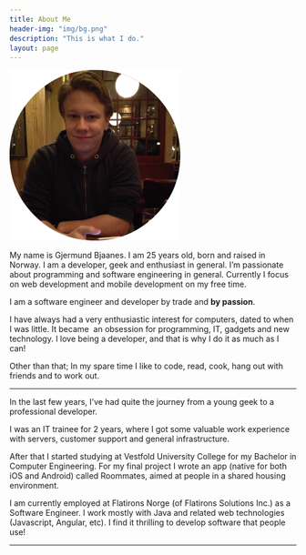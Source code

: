 ```yaml
---
title: About Me
header-img: "img/bg.png"
description: "This is what I do."
layout: page
---
```

[<img src="/wp-content/uploads/2014/12/gjermund_round-300x300.png" width="300" height="300" style="margin-left: auto; margin-right: auto"/>](/wp-content/uploads/2014/12/gjermund_round.png)

My name is Gjermund Bjaanes. I am 25 years old, born and raised in Norway. I am a developer, geek and enthusiast in general. I&#8217;m passionate about programming and software engineering in general. Currently I focus on web development and mobile development on my free time.

I am a software engineer and developer by trade and **by passion**.

I have always had a very enthusiastic interest for computers, dated to when I was little. It became  an obsession for programming, IT, gadgets and new technology. I love being a developer, and that is why I do it as much as I can!

Other than that; In my spare time I like to code, read, cook, hang out with friends and to work out.

* * *

In the last few years, I’ve had quite the journey from a young geek to a professional developer.

I was an IT trainee for 2 years, where I got some valuable work experience with servers, customer support and general infrastructure.

After that I started studying at Vestfold University College for my Bachelor in Computer Engineering. For my final project I wrote an app (native for both iOS and Android) called Roommates, aimed at people in a shared housing environment.

I am currently employed at Flatirons Norge (of Flatirons Solutions Inc.) as a Software Engineer. I work mostly with Java and related web technologies (Javascript, Angular, etc). I find it thrilling to develop software that people use!

* * *